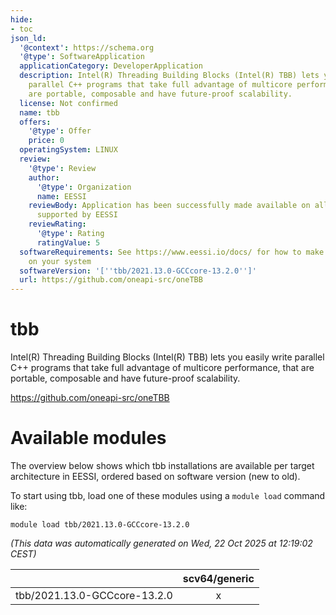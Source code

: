 ```yaml
---
hide:
- toc
json_ld:
  '@context': https://schema.org
  '@type': SoftwareApplication
  applicationCategory: DeveloperApplication
  description: Intel(R) Threading Building Blocks (Intel(R) TBB) lets you easily write
    parallel C++ programs that take full advantage of multicore performance, that
    are portable, composable and have future-proof scalability.
  license: Not confirmed
  name: tbb
  offers:
    '@type': Offer
    price: 0
  operatingSystem: LINUX
  review:
    '@type': Review
    author:
      '@type': Organization
      name: EESSI
    reviewBody: Application has been successfully made available on all architectures
      supported by EESSI
    reviewRating:
      '@type': Rating
      ratingValue: 5
  softwareRequirements: See https://www.eessi.io/docs/ for how to make EESSI available
    on your system
  softwareVersion: '[''tbb/2021.13.0-GCCcore-13.2.0'']'
  url: https://github.com/oneapi-src/oneTBB
---
```


tbb
===


Intel(R) Threading Building Blocks (Intel(R) TBB) lets you easily write parallel C++ programs that take full advantage of multicore performance, that are portable, composable and have future-proof scalability.

https://github.com/oneapi-src/oneTBB
# Available modules


The overview below shows which tbb installations are available per target architecture in EESSI, ordered based on software version (new to old).

To start using tbb, load one of these modules using a `module load` command like:

```shell
module load tbb/2021.13.0-GCCcore-13.2.0
```

*(This data was automatically generated on Wed, 22 Oct 2025 at 12:19:02 CEST)*

| |scv64/generic|
| :---: | :---: |
|tbb/2021.13.0-GCCcore-13.2.0|x|
